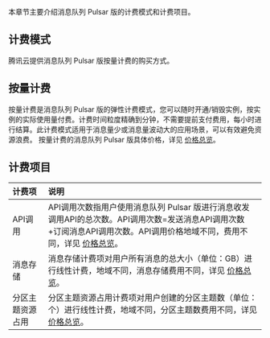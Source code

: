 本章节主要介绍消息队列 Pulsar 版的计费模式和计费项目。

## 计费模式

腾讯云提供消息队列 Pulsar 版按量计费的购买方式。

## 按量计费

按量计费是消息队列 Pulsar 版的弹性计费模式，您可以随时开通/销毁实例，按实例的实际使用量付费。计费时间粒度精确到分钟，不需要提前支付费用，每小时进行结算。此计费模式适用于消息量少或消息量波动大的应用场景，可以有效避免资源浪费。
按量计费的消息队列 Pulsar 版具体价格，详见 [价格总览](https://cloud.tencent.com/document/product/1179/63553)。

## 计费项目

| 计费项           | 说明                                                         |
| :--------------- | :----------------------------------------------------------- |
| API调用          | API调用次数指用户使用消息队列 Pulsar 版进行消息收发调用API的总次数。API调用次数=发送消息API调用次数+订阅消息API调用次数。API调用价格地域不同，费用不同，详见 [价格总览](https://cloud.tencent.com/document/product/1179/63553)。 |
| 消息存储         | 消息存储计费项对用户所有消息的总大小（单位：GB）进行线性计费，地域不同，消息存储费用不同，详见  [价格总览](https://cloud.tencent.com/document/product/1179/63553)。 |
| 分区主题资源占用 | 分区主题资源占用计费项对用户创建的分区主题数（单位：个）进行线性计费，地域不同，分区主题数费用不同，详见 [价格总览](https://cloud.tencent.com/document/product/1179/63553)。 |

